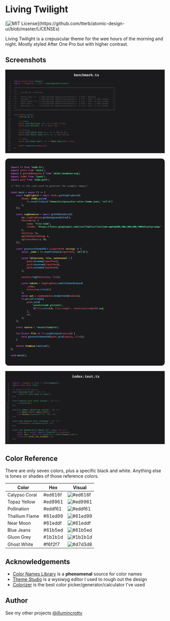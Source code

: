 # Living Twilight

[![MIT License](https://img.shields.io/apm/l/atomic-design-ui.svg?)](https://github.com/tterb/atomic-design-ui/blob/master/LICENSEs)

Living Twilight is a crepuscular theme for the wee hours of the morning and night. Mostly styled After One Pro but with higher contrast.

## Screenshots

![benchmark](https://github.com/illumincrotty/VSCode-Themes/blob/3b41fb1f20a52d0c3c01b3acb400a9f6a128868d/assets/code%20pictures/Screenshot%202021-09-24%20at%2002-04-48%20Code%20Samples.png)

![generator](https://github.com/illumincrotty/VSCode-Themes/blob/3b41fb1f20a52d0c3c01b3acb400a9f6a128868d/assets/code%20pictures/generator.png)

![index.test.ts](https://github.com/illumincrotty/VSCode-Themes/blob/3b41fb1f20a52d0c3c01b3acb400a9f6a128868d/assets/code%20pictures/Screenshot%202021-09-24%20at%2002-05-15%20Code%20Samples.png)


## Color Reference

There are only seven colors, plus a specific black and white. Anything else is tones or shades of those reference colors.

| Color          | Hex     | Visual                                                      |
| -------------- | ------- | ----------------------------------------------------------- |
| Calypso Coral  | #ed616f | ![#ed616f](https://via.placeholder.com/50x15/ed616f?text=+) |
| Topaz Yellow   | #ed9961 | ![#ed9961](https://via.placeholder.com/50x15/ed9961?text=+) |
| Pollination    | #eddf61 | ![#eddf61](https://via.placeholder.com/50x15/eddf61?text=+) |
| Thallium Flame | #61ed99 | ![#61ed99](https://via.placeholder.com/50x15/61ed99?text=+) |
| Near Moon      | #61eddf | ![#61eddf](https://via.placeholder.com/50x15/61eddf?text=+) |
| Blue Jeans     | #61b5ed | ![#61b5ed](https://via.placeholder.com/50x15/61b5ed?text=+) |
| Gluon Grey     | #1b1b1d | ![#1b1b1d](https://via.placeholder.com/50x15/1b1b1d?text=+) |
| Ghost White    | #f6f2f7 | ![#d7d3d8](https://via.placeholder.com/50x15/d7d3d8?text=+) |

## Acknowledgements

- [Color Names Library](https://github.com/meodai/color-names) is a **phenomenal** source for color names
- [Theme Studio](https://themes.vscode.one) is a wysiwyg editor I used to rough out the design
- [Colorizer](http://colorizer.org/) is the best color picker/generator/calculator I've used
<!-- https://tmtheme-editor.herokuapp.com/#!/editor/theme/Monokai -->
<!-- https://shiki.matsu.io/ -->
<!-- https://github.com/a20185/codechalk -->
<!-- https://www.skypack.dev/view/scarbon -->
<!-- https://github.com/shikijs/shiki/tree/main/packages/renderer-svg -->

## Author

See my other projects [@illumincrotty](https://www.github.com/illumincrotty)

<!-- #ed616f - error/bad -->
<!-- --- #874149 -->
<!-- #ed9961 - current lab(70.63, 26.08, 42.1) -->
<!-- #eddf61 - warn -->
<!-- --- #878042 -->
<!-- UNUSED #b5ed61 -->
<!-- UNUSED #6fed61 -->
<!-- #61ed99 - good -->
<!-- --- #41875E -->
<!-- #61eddf - new/info -->
<!-- --- #009588 lab(60.25, -38.34, -3.37) -->
<!-- #61b5ed lab(70.67, -9.34, -35.62) -->
<!-- --- #0c7fb3 lab(50, -9.34, -35.62) -->
<!-- UNUSED #616fed -->
<!-- UNUSED #9961ed -->
<!-- #df61ed -->
<!-- UNUSED #ed61b5 -->
<!--  -->
<!-- #111113 lab(5, 0.45, -1.23) -->
<!-- #131315 lab(5.95, 0.45, -1.23) -->
<!-- #1b1b1d lab(10, 0.45, -1.23) -->
<!-- #212122 lab(12.78, 0.25, -0.68) -->
<!-- #262627 lab(15, 0.45, -1.23) -->
<!-- #303032 lab(19.93, 0.48, -1.28) -->
<!-- #444446 lab(28.79, 0.43, -1.17) -->
<!-- #545456 lab(35.95, 0.45, -1.23) -->
<!-- #6f6f71 lab(47, 0.43, -1.17) -->
<!--  -->
<!-- #79767a lab(50, 1.91, -1.76) -->
<!-- #888589 lab(55.9, 1.91, -1.76) -->
<!-- #a29fa3 lab(65.9, 1.91, -1.76) -->
<!-- #bebabf lab(75.96, 2.33, -2.03) -->
<!-- #d7d3d8 lab(85, 2.33, -2.03) -->
<!-- #f6f2f7 lab(95.92, 2.22, -1.94) -->
<!--  -->
